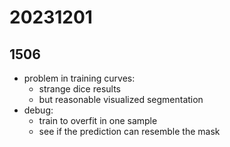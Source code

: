 # 20231201
## 1506
- problem in training curves:
  - strange dice results
  - but reasonable visualized segmentation
- debug:
  - train to overfit in one sample
  - see if the prediction can resemble the mask
